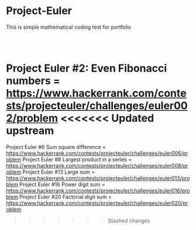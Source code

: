 # Project-Euler
This is simple mathematical coding test for portfolio

<br>
<br>

Project Euler #2: Even Fibonacci numbers = https://www.hackerrank.com/contests/projecteuler/challenges/euler002/problem
<<<<<<< Updated upstream
=======
Project Euler #6 Sum square difference = https://www.hackerrank.com/contests/projecteuler/challenges/euler006/problem
Project Euler #8 Largest product in a series = https://www.hackerrank.com/contests/projecteuler/challenges/euler008/problem
Project Euler #13 Large sum = https://www.hackerrank.com/contests/projecteuler/challenges/euler013/problem
Project Euler #16 Power digit sum = https://www.hackerrank.com/contests/projecteuler/challenges/euler016/problem
Project Euler #20 Factorial digit sum = https://www.hackerrank.com/contests/projecteuler/challenges/euler020/problem
>>>>>>> Stashed changes
